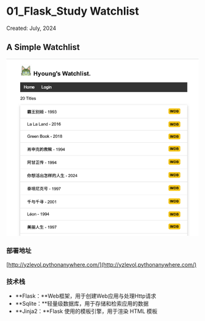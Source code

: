 # 01_Flask_Study Watchlist

Created: July, 2024

## **A Simple Watchlist**

![1](pics/1.png)

### 部署地址

[http://yzlevol.pythonanywhere.com/](http://yzlevol.pythonanywhere.com/)

### 技术栈

- **Flask：**Web框架，用于创建Web应用与处理Http请求
- **Sqlite：**轻量级数据库，用于存储和检索应用的数据
- **Jinja2：**Flask 使用的模板引擎，用于渲染 HTML 模板
